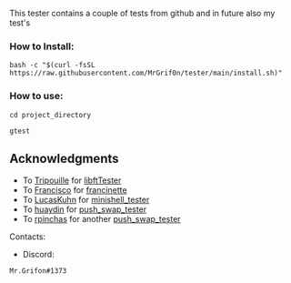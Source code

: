This tester contains a couple of tests from github and in future also my test's 
### How to Install:
```
bash -c "$(curl -fsSL https://raw.githubusercontent.com/MrGrif0n/tester/main/install.sh)"

```
### How to use:
```
cd project_directory

gtest 

```

## Acknowledgments
* To [Tripouille](https://github.com/Tripouille) for [libftTester](https://github.com/Tripouille/libftTester)
* To [Francisco](https://github.com/xicodomingues) for [francinette](https://github.com/xicodomingues/francinette)
* To [LucasKuhn](https://github.com/LucasKuhn) for [minishell_tester](https://github.com/LucasKuhn/minishell_tester)
* To [huaydin](https://github.com/hu8813) for [push_swap_tester](https://github.com/hu8813/push_swap)
* To [rpinchas](https://github.com/RubenPin90) for another [push_swap_tester](https://github.com/RubenPin90/rubinette-push_swap_tester-)

Contacts:
* Discord:
```
Mr.Grifon#1373
```

